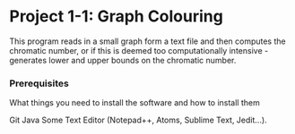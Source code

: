 # Project 1-1: Graph Colouring

This program reads in a small graph form a text file and then computes the chromatic number, or if this is deemed too computationally intensive - generates lower and upper bounds on the chromatic number. 



### Prerequisites

What things you need to install the software and how to install them

Git
Java
Some Text Editor (Notepad++, Atoms, Sublime Text, Jedit...).

